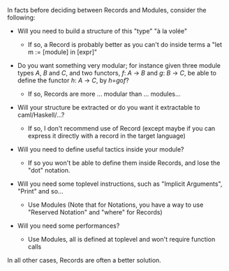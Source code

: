 In facts before deciding between Records and Modules, consider the following:

* Will you need to build a structure of this "type" "à la volée"

  * If so, a Record is probably better as you can't do inside terms a "let m := [module] in [expr]"

* Do you want something very modular; for instance given three module types *A*, *B* and *C*, and two functors, *f*: *A* -> *B* and *g*: *B* -> *C*, be able to define the functor *h*: *A* -> *C*, by *h*=*g*o*f*?

  * If so, Records are more ... modular than ... modules...

* Will your structure be extracted or do you want it extractable to caml/Haskell/...?

  * If so, I don't recommend use of Record (except maybe if you can express it directly with a record in the target language)

* Will you need to define useful tactics inside your module?

  * If so you won't be able to define them inside Records, and lose the "dot" notation.

* Will you need some toplevel instructions, such as "Implicit Arguments", "Print" and so...

  * Use Modules (Note that for Notations, you have a way to use "Reserved Notation" and "where" for Records)

* Will you need some performances?

  * Use Modules, all is defined at toplevel and won't require function calls

In all other cases, Records are often a better solution.

